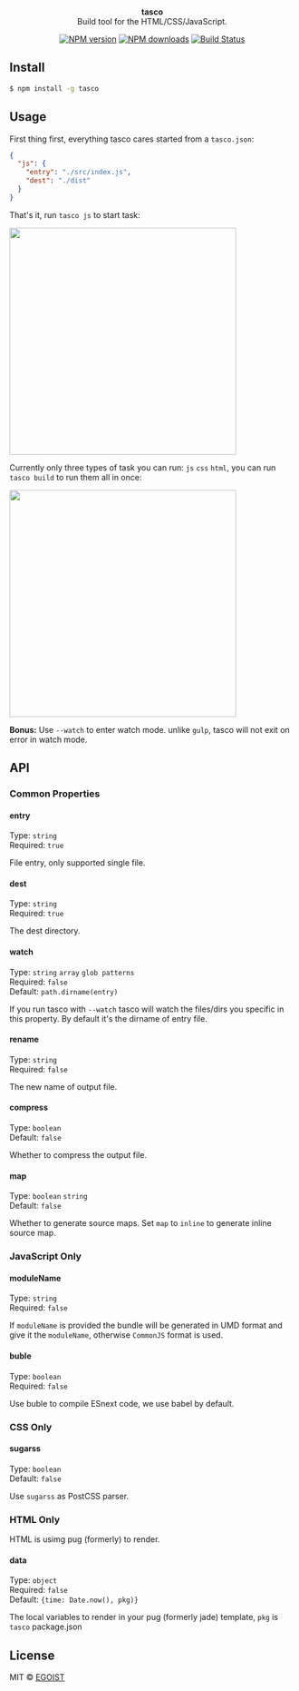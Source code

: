 <p align="center">
  <br><strong>tasco</strong><br>Build tool for the HTML/CSS/JavaScript.
</p>

<p align="center">
  <a href="https://npmjs.com/package/tasco"><img src="https://img.shields.io/npm/v/tasco.svg?style=flat-square" alt="NPM version"></a>
  <a href="https://npmjs.com/package/tasco"><img src="https://img.shields.io/npm/dm/tasco.svg?style=flat-square" alt="NPM downloads"></a>
  <a href="https://circleci.com/gh/egoist/tasco"><img src="https://img.shields.io/circleci/project/egoist/tasco/master.svg?style=flat-square" alt="Build Status"></a>
</p>

## Install

```bash
$ npm install -g tasco
```

## Usage

First thing first, everything tasco cares started from a `tasco.json`:

```json
{
  "js": {
    "entry": "./src/index.js",
    "dest": "./dist"
  }
}
```

That's it, run `tasco js` to start task:

<img src="http://ooo.0o0.ooo/2016/08/21/57b978488c3f9.png" width="400" />

Currently only three types of task you can run: `js` `css` `html`, you can run `tasco build` to run them all in once:

<img src="http://ooo.0o0.ooo/2016/08/21/57b97c3969920.png" width="400" />

**Bonus:** Use `--watch` to enter watch mode. unlike `gulp`, tasco will not exit on error in watch mode.

## API

### Common Properties

#### entry

Type: `string`<br>
Required: `true`

File entry, only supported single file.

#### dest

Type: `string`<br>
Required: `true`

The dest directory.

#### watch

Type: `string` `array` `glob patterns`<br>
Required: `false`<br>
Default: `path.dirname(entry)`

If you run tasco with `--watch` tasco will watch the files/dirs you specific in this property. By default it's the dirname of entry file.

#### rename

Type: `string`<br>
Required: `false`

The new name of output file.

#### compress

Type: `boolean`<br>
Default: `false`

Whether to compress the output file.

#### map

Type: `boolean` `string`<br>
Default: `false`

Whether to generate source maps. Set `map` to `inline` to generate inline source map.

### JavaScript Only

#### moduleName

Type: `string`<br>
Required: `false`

If `moduleName` is provided the bundle will be generated in UMD format and give it the `moduleName`, otherwise `CommonJS` format is used.

#### buble

Type: `boolean`<br>
Required: `false`

Use buble to compile ESnext code, we use babel by default.

### CSS Only

#### sugarss

Type: `boolean`<br>
Default: `false`

Use `sugarss` as PostCSS parser.

### HTML Only

HTML is usimg pug (formerly) to render.

#### data

Type: `object`<br>
Required: `false`<br>
Default: `{time: Date.now(), pkg)}`

The local variables to render in your pug (formerly jade) template, `pkg` is `tasco` package.json

## License

MIT © [EGOIST](https://github.com/egoist)
